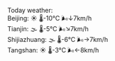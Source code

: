 Today weather:  
Beijing: ☀️   🌡️-10°C 🌬️↓7km/h  
Tianjin: 🌫  🌡️-5°C 🌬️↘7km/h  
Shijiazhuang: 🌫  🌡️-6°C 🌬️→7km/h  
Tangshan: ☀️   🌡️-3°C 🌬️←8km/h  

